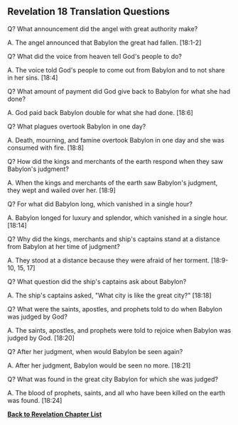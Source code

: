 ## Revelation 18 Translation Questions ##

Q? What announcement did the angel with great authority make?

A. The angel announced that Babylon the great had fallen. [18:1-2]

Q? What did the voice from heaven tell God's people to do?

A. The voice told God's people to come out from Babylon and to not share in her sins. [18:4]

Q? What amount of payment did God give back to Babylon for what she had done?

A. God paid back Babylon double for what she had done. [18:6]

Q? What plagues overtook Babylon in one day?

A. Death, mourning, and famine overtook Babylon in one day and she was consumed with fire. [18:8]

Q? How did the kings and merchants of the earth respond when they saw Babylon's judgment?

A. When the kings and merchants of the earth saw Babylon's judgment, they wept and wailed over her. [18:9]

Q? For what did Babylon long, which vanished in a single hour?

A. Babylon longed for luxury and splendor, which vanished in a single hour. [18:14]

Q? Why did the kings, merchants and ship's captains stand at a distance from Babylon at her time of judgment?

A. They stood at a distance because they were afraid of her torment. [18:9-10, 15, 17]

Q? What question did the ship's captains ask about Babylon?

A. The ship's captains asked, "What city is like the great city?" [18:18]

Q? What were the saints, apostles, and prophets told to do when Babylon was judged by God?

A. The saints, apostles, and prophets were told to rejoice when Babylon was judged by God. [18:20]

Q? After her judgment, when would Babylon be seen again?

A. After her judgment, Babylon would be seen no more. [18:21]

Q? What was found in the great city Babylon for which she was judged?

A. The blood of prophets, saints, and all who have been killed on the earth was found. [18:24]

__[Back to Revelation Chapter List](./)__

